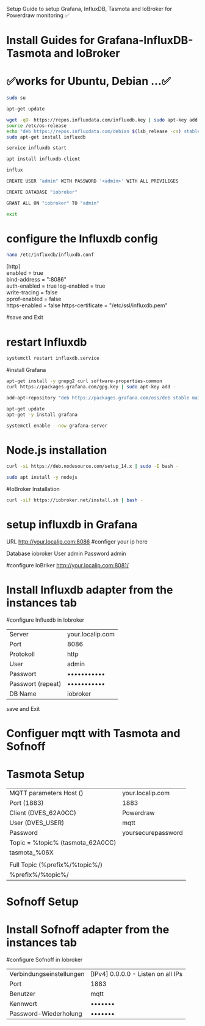 
Setup Guide to setup Grafana, InfluxDB, Tasmota and IoBroker for Powerdraw monitoring
✅
# Install Guides for Grafana-InfluxDB-Tasmota and IoBroker



 # ✅works for Ubuntu, Debian ...✅
 
```bash
sudo su
```

```bash
apt-get update
```

```bash
wget -qO- https://repos.influxdata.com/influxdb.key | sudo apt-key add -
source /etc/os-release
echo "deb https://repos.influxdata.com/debian $(lsb_release -cs) stable" | sudo tee /etc/apt/sources.list.d/influxdb.list
sudo apt-get install influxdb
```

```bash
service influxdb start
```

```bash
apt install influxdb-client
```

```bash
influx
```

```bash
CREATE USER "admin" WITH PASSWORD '<admin>' WITH ALL PRIVILEGES
```

```bash
CREATE DATABASE "iobroker"
```

```bash
GRANT ALL ON "iobroker" TO "admin"
```

```bash
exit
```


# configure the Influxdb config

```bash
nano /etc/influxdb/influxdb.conf
```

[http]  
 enabled = true  
 bind-address = ":8086"  
 auth-enabled = true
 log-enabled = true  
 write-tracing = false  
 pprof-enabled = false  
 https-enabled = false
 https-certificate = "/etc/ssl/influxdb.pem"  

 #save and Exit

 # restart Influxdb
 
```bash
systemctl restart influxdb.service
``` 



#install Grafana

```bash
apt-get install -y gnupg2 curl software-properties-common
curl https://packages.grafana.com/gpg.key | sudo apt-key add -
``` 

```bash
add-apt-repository "deb https://packages.grafana.com/oss/deb stable main"
``` 

```bash
apt-get update
apt-get -y install grafana
``` 

```bash
systemctl enable --now grafana-server
``` 




# Node.js installation

```bash
curl -sL https://deb.nodesource.com/setup_14.x | sudo -E bash -
```

```bash
sudo apt install -y nodejs
```


#IoBroker Installation

```bash
curl -sLf https://iobroker.net/install.sh | bash -
```



# setup influxdb in Grafana 

URL http://your.localip.com:8086 #configer your ip here

Database iobroker
User admin
Password admin


#configure IoBriker
http://your.localip.com:8081/

# Install Influxdb adapter from the instances tab
#configure Influxdb in Iobroker

 |                    |                    |
| ----------------   | ------------------ |
| Server             | your.localip.com   |
| Port               | 8086               |
| Protokoll          | http               |
| User               | admin              |
| Passwort           | •••••••••••        |
| Passwort (repeat)  | •••••••••••        |
| DB Name            | iobroker           |


save and Exit

# Configuer mqtt with Tasmota and Sofnoff

# Tasmota Setup
 |                                 |                    |
| ------------------------------- | ------------------ |
| MQTT parameters Host ()         | your.localip.com   |
| Port (1883)                     | 1883               |
| Client (DVES_62A0CC)            | Powerdraw          |
| User (DVES_USER)                | mqtt               |
| Password                        | yoursecurepassword |
| Topic = %topic% (tasmota_62A0CC)|                    |
| tasmota_%06X                    |                    |
|                                 |                    |
| Full Topic (%prefix%/%topic%/)  |                    |
| %prefix%/%topic%/               |                    |



# Sofnoff Setup 

# Install Sofnoff adapter from the instances tab
#configure Sofnoff in Iobroker


 |                                 |                                      |
| ------------------------------- | ------------------------------------ |
| Verbindungseinstellungen        | [IPv4] 0.0.0.0 - Listen on all IPs   |
| Port                            | 1883                                 |
| Benutzer                        | mqtt                                 |
| Kennwort                        | •••••••                              |
| Password-Wiederholung           | •••••••                              |

 

